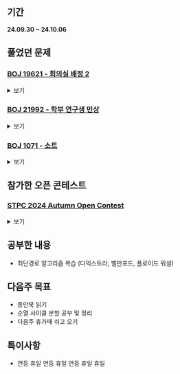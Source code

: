 ## 기간
**24.09.30 ~ 24.10.06**

## 풀었던 문제

### [BOJ 19621 - 회의실 배정 2](https://www.acmicpc.net/problem/19621)
<details>
<summary>보기</summary> 

- 정보
    - Tier: Silver Ⅱ
    - Tag: dynamic_programming, bruteforce

- 타임라인
    - Problem Open: 09/30 10:30
    - Tag Open: 09/30 10:30
    - Solve: 09/30 11:30

- 풀이
    - DP 연습하려고 DP로 풀이
    - K번째 회의가 K-1번째 회의와 K+1번째 회의랑만 겹친다는 것을 이용한다.
    - memo[i]: i번째 회의까지 보았을 때 제일 많이 들어가는 인원 수의 총합
    - memo[i] = max(memo[i - 1], memo[i - 2] + meetingPeople[i]);

- 회고
    - 문제와 조건을 잘 읽자.. (임의의 회의 K(1≤ K ≤ N)는 회의 K − 1과 회의 K + 1과는 회의 시간이 겹치고 다른 회의들과는 회의 시간이 겹치지 않는다. <- 이 조건 안읽어서 40분동안 삽질 겁나 하다가 깨달음)
    - 근데 겹치는 조건이 저렇게 있으면 시작시간, 끝나는 시간 왜 적어놓은거임..? 훼이크인가?? (실제로 풀이에 아무 쓸모가 없음;;)

</details>

### [BOJ 21992 - 학부 연구생 민상](https://www.acmicpc.net/problem/21922)
<details>
<summary>보기</summary> 

- 정보
    - Tier: Gold Ⅴ
    - Tag: implementation

- 타임라인
    - Problem Open: 10/01 18:10
    - Tag Open: --/-- --:--
    - Solve: 10/01 19:10

- 풀이
    - 단순한 구현문제
    - 설계시 이상 없는지 체크 확실하게 하면 간단하게 풀 수 있음.

- 회고
    - enum 공부
    - 너무 피곤하다

</details>

### [BOJ 1071 - 소트](https://www.acmicpc.net/problem/1071)
<details>
<summary>보기</summary> 

- 정보
    - Tier: Platinum Ⅴ
    - Tag: greedy

- 타임라인
    - Problem Open: 10/01 22:00
    - Tag Open: --/-- --:--
    - Solve: 10/02 12:13

- 풀이
    - ans[0] = -2, $1 \le i \le N$ 로 정의
    - ans[i] = if (남은 수가 $k, k+1$ 형태의 두가지 종류의 수 밖에 없을 때) : $k + 1$을 넣음 / else : ans[i - 1] + 1 이 아닌 최솟값을 넣음.

- 회고
    - 컴퓨터에서 손 놓고 생각만 오래했던 문제 (실제론 3시간 정도만에 풀이가 생각남)

</details>

## 참가한 오픈 콘테스트

### [STPC 2024 Autumn Open Contest](https://www.acmicpc.net/contest/view/1361)
<details>
<summary>보기</summary>

| 문제 | A | B | C | D | E | F | G | H | I | J |
|---|---|---|---|---|---|---|---|---|---|---|
|결과| AC | AC | AC | AC | AC | - | WA | - | - | - | - |

- A번: [바코드 닉네임](https://www.acmicpc.net/problem/32288)
    - string 입력받아서 l을 L로, I를 i로 바꿔서 출력하는 문제
 
- B번: [Max-Queen](https://www.acmicpc.net/problem/32289)
    - 체스판에 여러개의 퀸을 두었을 때, 서로 잡을 수 있는 경우의 수 / 2
    - n * m 체스판 크기가 주어지므로, 정답은 ((꼭짓점 퀸의 수 * 3) + (테두리 퀸의 수 * 5) + (나머지 퀸의 수 * 8)) / 2
 
- C번: [MEX vs OR](https://www.acmicpc.net/problem/32290)
    - $n = \lbrace m | m \in \mathbb{Z}, l \le m \le r \rbrace$와 $x$를 OR연산 시켜서 나온 값중 음이 아닌 정수 중 가장 작은 값을 출력하는 문제
    - 비트연산을 활용한 구현

- D번: [x와 x+1의 차이](https://www.acmicpc.net/problem/32291)
     - $x$를 입력받아 임의의 $n \in \mathbb{Z}^+$에 대하여 $x \div n \neq (x + 1) \div n$인 n을 찾는 문제
     - $x+1$의 약수를 찾으면 된다.
 
- E번: [ABB to BA (Easy)](https://www.acmicpc.net/problem/32292)
     - string을 입력받아, 문자열에 "ABB"가 있으면 "BA"로 바꾸어, "ABB"가 없을 때 까지 반복한 다음 출력하는 문제
     - 구현으로 처리 (F번이 Hard였는데 제한이 너무 크게 늘어 해결하지 못함)
 
- G번: [수열과 개구리](https://www.acmicpc.net/problem/32294)
     - 기다리는 시간 $a_i$와 움직이는 거리 $b_i$ ($i \in \mathbb{Z}_{n-1}$)를 입력받은 후, 수열 바깥으로 가는 최소 시간 구하기
     - DP인듯 한데.. 왜 안되는건지 모르겠음. 내가 모르는 잘못된 설계가 있나봄. 1시간반 정도 날림
     - 다음날 태그 확인하니 다익스트라 (이게???)
 
- 회고:
     - D번 풀이시 자료형 확인 (int형을 써야할 것과 long long형을 써야할 것 확인)
     - 안되면 우선 놓고, 다른 문제부터 일단 읽어보기 (G번같은 경우, 효율적인 시간 사용)

</details>

## 공부한 내용
- 최단경로 알고리즘 복습 (다익스트라, 벨만포드, 플로이드 워셜)

## 다음주 목표
- 종만북 읽기
- 순열 사이클 분할 공부 및 정리
- 다음주 휴가때 쉬고 오기

## 특이사항
- 연등 휴일 연등 휴일 연등 휴일 휴일
